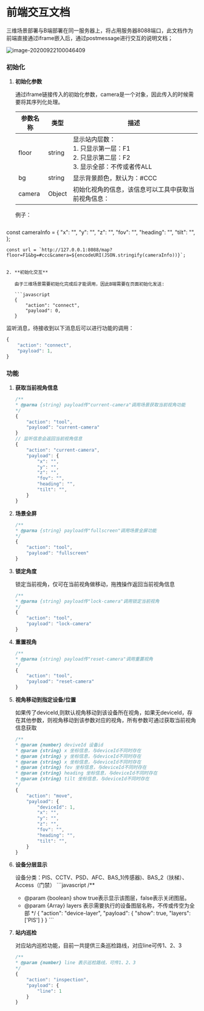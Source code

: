 # 前端交互文档

三维场景部署与B端部署在同一服务器上，将占用服务器8088端口，此文档作为前端直接通过iframe嵌入后，通过postmessage进行交互的说明文档；

![image-20200922100046409](C:\Users\AA\AppData\Roaming\Typora\typora-user-images\image-20200922100046409.png)

### 初始化

1. **初始化参数**

   通过iframe链接传入的初始化参数，camera是一个对象，因此传入的时候需要将其序列化处理。

   | 参数名称 | 类型   | 描述                                                         |
   | -------- | ------ | ------------------------------------------------------------ |
   | floor    | string | 显示站内层数：<br />1. 只显示第一层：F1<br />2. 只显示第二层：F2<br />3. 显示全部：不传或者传ALL |
   | bg       | string | 显示背景颜色，默认为：#CCC                                   |
   | camera   | Object | 初始化视角的信息，该信息可以工具中获取当前视角信息：<br />   |
   
    例子：

   ```javascript
const cameraInfo = {
       "x": "",
       "y": "",
       "z": "",
       "fov": "",
       "heading": "",
       "tilt": "",
   };
   
    const url = `http://127.0.0.1:8088/map?floor=F1&bg=#ccc&camera=${encodeURI(JSON.stringify(cameraInfo))}`;
```
   
2. **初始化交互**

   由于三维场景需要初始化完成后才能调用，因此B端需要在页面初始化发送:

   ```javascript
   {
       "action": "connect",
       "payload": 0,
   }
   ```

   监听消息，待接收到以下消息后可以进行功能的调用：

   ```javascript
   {
       "action": "connect",
       "payload": 1,
   }
   ```


### 功能

1. **获取当前视角信息**

   ```javascript
   /**
   * @parma {string} payload传"current-camera"调用场景获取当前视角功能
   */
   {
       "action": "tool",
       "payload": "current-camera"
   }
   // 监听信息会返回当前视角信息
   {
       "action": "current-camera",
       "payload": {
           "x": "",
           "y": "",
           "z": "",
           "fov": "",
           "heading": "",
           "tilt": "",
       }  
   }
   
   ```

2. **场景全屏**

   ```js
   /**
   * @parma {string} payload传"fullscreen"调用场景全屏功能
   */
   {
       "action": "tool",
       "payload": "fullscreen"
   }
   ```
   
3. **锁定角度**

   锁定当前视角，仅可在当前视角做移动，拖拽操作返回当前视角信息

   ```javascript
   /**
   * @parma {string} payload传"lock-camera"调用锁定当前视角
   */
   {
       "action": "tool",
       "payload": "lock-camera"
   }
   ```
   
   
   
4. **重置视角**

   ```javascript
   /**
   * @parma {string} payload传"reset-camera"调用重置视角
   */
   {
       "action": "tool",
       "payload": "reset-camera"
   }
   ```

5. **视角移动到指定设备/位置**

   如果传了deviceId,则默认视角移动到该设备所在视角，如果无deviceId，存在其他参数，则视角移动到该参数对应的视角，所有参数可通过获取当前视角信息获取

   ```javascript
   /**
   * @param {number} deviveId 设备id
   * @param {string} x 坐标信息，与deviceId不同时存在
   * @param {string} y 坐标信息，与deviceId不同时存在
   * @param {string} x 坐标信息，与deviceId不同时存在
   * @param {string} fov 坐标信息，与deviceId不同时存在
   * @param {string} heading 坐标信息，与deviceId不同时存在
   * @param {string} tilt 坐标信息，与deviceId不同时存在
   */
   {
       "action": "move",
       "payload": {
           "deviceId": 1,
           "x": "",
           "y": "",
           "z": "",
           "fov": "",
           "heading": "",
           "tilt": "",
       }
   }
   ```

6. **设备分层显示**

      设备分类：PIS、CCTV、PSD、AFC、BAS_1(传感器)、BAS_2（扶梯）、Access（门禁）
       ```javascript
      /**
      * @param {boolean} show true表示显示该图层，false表示关闭图层。
      * @param {Array} layers 表示需要执行的设备图层名称，不传或传空为全部
      */
       {
           "action": "device-layer",
           "payload": {
               "show": true,
               "layers": ['PIS']
           }
       }
       ```

7. **站内巡检**
   
    对应站内巡检功能，目前一共提供三条巡检路线，对应line可传1、2、3
    
    ```javascript
    /**
    * @param {number} line 表示巡检路线，可传1、2、3
    */
    {
        "action": "inspection",
        "payload": {
            "line": 1
        }
    }
    ```

